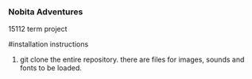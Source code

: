 ### Nobita Adventures
15112 term project

#installation instructions
1. git clone the entire repository. there are files for images, sounds and fonts to be loaded. 
